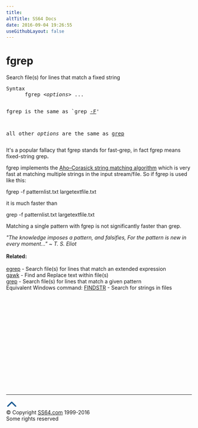 ```yaml
---
title:
altTitle: SS64 Docs
date: 2016-09-04 19:26:55
useGithubLayout: false
---
```

<!-- #BeginLibraryItem "/Library/head_bash.lbi" --><!-- #EndLibraryItem --><h1>fgrep</h1> 
<p>Search file(s) for lines that match a fixed string</p>
<pre>Syntax
      fgrep &lt;<i>options</i>&gt; ...

fgrep is the same as `grep <a href="grep-regex.html">-F</a>'

all other <i>options</i> are the same as <a href="grep.html">grep</a> </pre>
<p>It's a popular fallacy that <span class="code">fgrep</span> stands for fast-grep,
  in fact <span class="code">fgrep</span> means fixed-string grep<b>.</b></p>
<p>fgrep implements the <a href="http://en.wikipedia.org/wiki/Aho%E2%80%93Corasick_string_matching_algorithm">Aho–Corasick string matching algorithm</a>  which is very fast at matching multiple strings in the input stream/file. So if fgrep is used like this:</p>
<p class="code">fgrep -f patternlist.txt largetextfile.txt</p>
<p>it is much faster than</p>
<p class="code">grep -f patternlist.txt largetextfile.txt</p>
<p>Matching  a single pattern with fgrep is not significantly faster than grep.</p>
<p><i class="quote">"The knowledge imposes a pattern, and falsifies, For the pattern is new in every moment..." ~ T. S. Eliot</i><b><br>
<br>
Related:</b><br>
<br>
<a href="egrep.html">egrep</a> - Search file(s) for lines that match an extended 
  expression<br>
<a href="awk.html">gawk</a> - Find and Replace text within file(s) <br>
<a href="grep.html">grep</a> - Search file(s) for lines that match a given pattern <br>
Equivalent Windows command: <a href="../nt/findstr.html">FINDSTR</a> - Search for strings in files </p><!-- #BeginLibraryItem "/Library/foot_bash.lbi" --><p>
<!-- bash300 -->
<ins class="adsbygoogle" style="display:inline-block;width:300px;height:250px" data-ad-client="ca-pub-6140977852749469" data-ad-slot="4615356305"></ins>
<script>
(adsbygoogle = window.adsbygoogle || []).push({});
</script></p>
<hr>
<div id="bl" class="footer"><a href="fgrep.html#"><img src="../images/top.png" width="30" height="22" alt="Back to the Top"></a></div>
<div id="br" class="footer, tagline">© Copyright <a href="http://ss64.com/">SS64.com</a> 1999-2016<br>
Some rights reserved</div><!-- #EndLibraryItem -->

